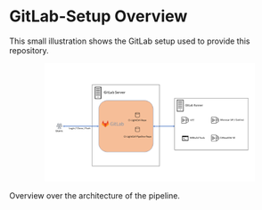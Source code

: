 # GitLab-Setup Overview

This small illustration shows the GitLab setup used to provide this repository.

<div class="archi-image" align="center">
    <img src="resources/images/archi-image.png" alt="drawing" width="75%" height=75% />
</div>

Overview over the architecture of the pipeline.
